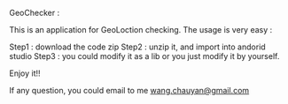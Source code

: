 GeoChecker : 


This is an application for GeoLoction checking. 
The usage is very easy :


Step1 : download the code zip
Step2 : unzip it, and import into andorid studio 
Step3 : you could modify it as a lib
        or you just modify it by yourself. 


Enjoy it!! 

If any question, you could email to me 
wang.chauyan@gmail.com
